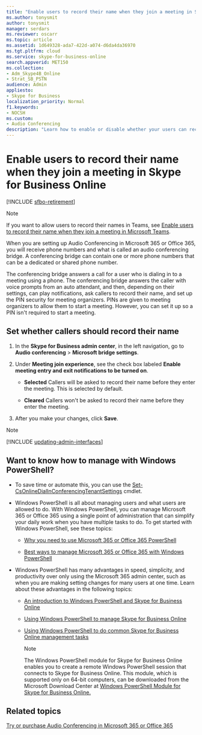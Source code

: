 ```yaml
---
title: "Enable users to record their name when they join a meeting in Skype for Business Online"
ms.author: tonysmit
author: tonysmit
manager: serdars
ms.reviewer: oscarr
ms.topic: article
ms.assetid: 1d649328-ada7-422d-a074-d6da4da36970
ms.tgt.pltfrm: cloud
ms.service: skype-for-business-online
search.appverid: MET150
ms.collection: 
- Adm_Skype4B_Online
- Strat_SB_PSTN
audience: Admin
appliesto:
- Skype for Business 
localization_priority: Normal
f1.keywords:
- NOCSH
ms.custom:
- Audio Conferencing
description: "Learn how to enable or disable whether your users can record their names when they join a meeting in Skype for Business Online."
---
```


# Enable users to record their name when they join a meeting in Skype for Business Online

[!INCLUDE [sfbo-retirement](../../Hub/includes/sfbo-retirement.md)]

> [!Note]
> If you want to allow users to record their names in Teams, see [Enable users to record their name when they join a meeting in Microsoft Teams](/MicrosoftTeams/enable-users-to-record-their-name-when-they-join-a-meeting-in-teams).

When you are setting up Audio Conferencing in Microsoft 365 or Office 365, you will receive phone numbers and what is called an audio conferencing bridge. A conferencing bridge can contain one or more phone numbers that can be a dedicated or shared phone number.
  
The conferencing bridge answers a call for a user who is dialing in to a meeting using a phone. The conferencing bridge answers the caller with voice prompts from an auto attendant, and then, depending on their settings, can play notifications, ask callers to record their name, and set up the PIN security for meeting organizers. PINs are given to meeting organizers to allow them to start a meeting. However, you can set it up so a PIN isn't required to start a meeting.

## Set whether callers should record their name
    
1. In the **Skype for Business admin center**, in the left navigation, go to **Audio conferencing** > **Microsoft bridge settings**.
    
2. Under **Meeting join experience**, see the check box labeled **Enable meeting entry and exit notifications to be turned on**.
    
   - **Selected** Callers will be asked to record their name before they enter the meeting. This is selected by default.
    
   - **Cleared** Callers won't be asked to record their name before they enter the meeting.
    
3. After you make your changes, click **Save**.
    
> [!Note]
> [!INCLUDE [updating-admin-interfaces](../includes/updating-admin-interfaces.md)]

## Want to know how to manage with Windows PowerShell?

- To save time or automate this, you can use the [Set-CsOnlineDialInConferencingTenantSettings](/powershell/module/skype/Set-CsOnlineDialInConferencingTenantSettings) cmdlet.
    
- Windows PowerShell is all about managing users and what users are allowed to do. With Windows PowerShell, you can manage Microsoft 365 or Office 365 using a single point of administration that can simplify your daily work when you have multiple tasks to do. To get started with Windows PowerShell, see these topics:
    
  - [Why you need to use Microsoft 365 or Office 365 PowerShell](/microsoft-365/enterprise/why-you-need-to-use-microsoft-365-powershell)
    
  - [Best ways to manage Microsoft 365 or Office 365 with Windows PowerShell](/previous-versions//dn568025(v=technet.10))
    
- Windows PowerShell has many advantages in speed, simplicity, and productivity over only using the Microsoft 365 admin center, such as when you are making setting changes for many users at one time. Learn about these advantages in the following topics: 
    
  - [An introduction to Windows PowerShell and Skype for Business Online](../set-up-your-computer-for-windows-powershell/set-up-your-computer-for-windows-powershell.md)
    
  - [Using Windows PowerShell to manage Skype for Business Online](../set-up-your-computer-for-windows-powershell/set-up-your-computer-for-windows-powershell.md)
    
  - [Using Windows PowerShell to do common Skype for Business Online management tasks](../set-up-your-computer-for-windows-powershell/set-up-your-computer-for-windows-powershell.md)
    
    > [!NOTE]
    > The Windows PowerShell module for Skype for Business Online enables you to create a remote Windows PowerShell session that connects to Skype for Business Online. This module, which is supported only on 64-bit computers, can be downloaded from the Microsoft Download Center at [Windows PowerShell Module for Skype for Business Online.](/skypeforbusiness/set-up-your-computer-for-windows-powershell/download-and-install-the-skype-for-business-online-connector)
  
## Related topics

[Try or purchase Audio Conferencing in Microsoft 365 or Office 365](../audio-conferencing-in-office-365/try-or-purchase-audio-conferencing-in-office-365.md)

